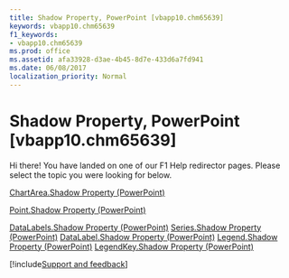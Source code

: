 ```yaml
---
title: Shadow Property, PowerPoint [vbapp10.chm65639]
keywords: vbapp10.chm65639
f1_keywords:
- vbapp10.chm65639
ms.prod: office
ms.assetid: afa33928-d3ae-4b45-8d7e-433d6a7fd941
ms.date: 06/08/2017
localization_priority: Normal
---
```



# Shadow Property, PowerPoint [vbapp10.chm65639]

Hi there! You have landed on one of our F1 Help redirector pages. Please select the topic you were looking for below.

[ChartArea.Shadow Property (PowerPoint)](http://msdn.microsoft.com/library/03f26807-98c4-4436-5fd7-1dba91f9aec6%28Office.15%29.aspx)

[Point.Shadow Property (PowerPoint)](http://msdn.microsoft.com/library/c3b60bbe-55a1-5ef0-1379-20e859007861%28Office.15%29.aspx)

[DataLabels.Shadow Property (PowerPoint)](http://msdn.microsoft.com/library/263e247d-1c60-399a-b6e6-2a8c716bc098%28Office.15%29.aspx)
[Series.Shadow Property (PowerPoint)](http://msdn.microsoft.com/library/4b530abf-5966-89eb-3ab2-5dbe4c1f2adf%28Office.15%29.aspx)
[DataLabel.Shadow Property (PowerPoint)](http://msdn.microsoft.com/library/cb3eb19f-a70a-000d-4853-9fea12a5d1ed%28Office.15%29.aspx)
[Legend.Shadow Property (PowerPoint)](http://msdn.microsoft.com/library/c5e7a1f8-7888-7b08-59c8-af9d7da45b19%28Office.15%29.aspx)
[LegendKey.Shadow Property (PowerPoint)](http://msdn.microsoft.com/library/67153c37-8b97-56c8-7ea6-cd90e1dd51cc%28Office.15%29.aspx)

[!include[Support and feedback](~/includes/feedback-boilerplate.md)]